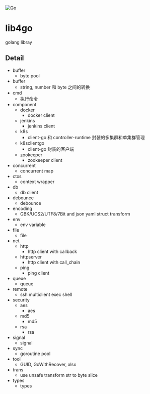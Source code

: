 ![Go](https://github.com/champly/lib4go/workflows/Go/badge.svg)

# lib4go

golang libray

## Detail

- buffer
	- byte pool
- buffer
	- string, number 和 byte 之间的转换
- cmd
	- 执行命令
- component
	- docker
		- docker client
	- jenkins
		- jenkins client
	- k8s
		- client-go 和 controller-runtime 封装的多集群和单集群管理
	- k8sclientgo
		- client-go 封装的客户端
	- zookeeper
		- zookeeper client
- concurrent
	- concurrent map
- ctxs
	- context wrapper
- db
	- db client
- debounce
	- debounce
- encoding
	- GBK/UCS2/UTF8/7Bit and json yaml struct transform
- env
	- env variable
- file
	- file
- net
	- http
		- http client with callback
	- httpserver
		- http client with call_chain
	- ping
		- ping client
- queue
	- queue
- remote
	- ssh multiclient exec shell
- security
	- aes
		- aes
	- md5
		- md5
	- rsa
		- rsa
- signal
	- signal
- sync
	- goroutine pool
- tool
	- GUID, GoWithRecover, xlsx
- trans
	- use unsafe transform str to byte slice
- types
	- types
